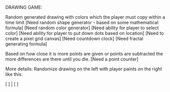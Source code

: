 DRAWING GAME:

Random generated drawing with colors which the player must copy within a time limit
[Need random shape generator - based on some mathematical formula]
[Need random color generator]
[Need ability for player to select color]
[Need ability for player to put down dots based on location]
[Need to create a pixel grid canvas]
[Need countdown clock]
[Need fractal generating formula]

Based on how close it is more points are given or points are subtracted the more differences are there until you die.
[Need a point counter]

More details:
Randomize drawing on the left with player paints on the right like this:

[ ] | [ ]

